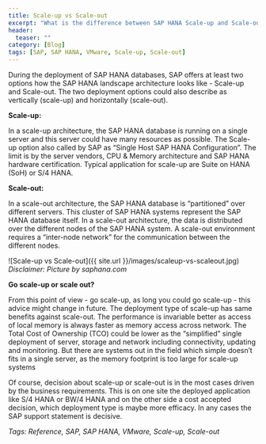 ```yaml
---
title: Scale-up vs Scale-out
excerpt: "What is the difference between SAP HANA Scale-up and Scale-out?"
header:
  teaser: ""
category: [Blog]
tags: [SAP, SAP HANA, VMware, Scale-up, Scale-out]
---
```


During the deployment of SAP HANA databases, SAP offers at least two options how the SAP HANA landscape architecture looks like - Scale-up and Scale-out. The two deployment options could also describe as vertically (scale-up) and horizontally (scale-out).

**Scale-up:**

In a scale-up architecture, the SAP HANA database is running on a single server and this server could have many resources as possible. The Scale-up option also called by SAP as “Single Host SAP HANA Configuration”.
The limit is by the server vendors, CPU & Memory architecture and SAP HANA hardware certification. Typical application for scale-up are Suite on HANA (SoH) or S/4 HANA.

**Scale-out:**

In a scale-out architecture, the SAP HANA database is “partitioned” over different servers. This cluster of SAP HANA systems represent the SAP HANA database itself. In a scale-out architecture, the data is distributed over the different nodes of the SAP HANA system. A scale-out environment requires a “inter-node network” for the communication between the different nodes.

![Scale-up vs Scale-out]({{ site.url }}/images/scaleup-vs-scaleout.jpg)
*Disclaimer: Picture by saphana.com*

**Go scale-up or scale out?**

From this point of view - go scale-up, as long you could go scale-up - this advice might change in future.
The deployment type of scale-up has same benefits against scale-out. The performance is invariable better as access of local memory is always faster as memory access across network. The Total Cost of Ownership (TCO) could be lower as the “simplified” single deployment of server, storage and network including connectivity, updating and monitoring. But there are systems out in the field which simple doesn’t fits in a single server, as the memory footprint is too large for scale-up systems

Of course, decision about scale-up or scale-out is in the most cases driven by the business requirements. This is on one site the deployed application like S/4 HANA or BW/4 HANA and on the other side a cost accepted decision, which deployment type is maybe more efficacy. In any cases the SAP support statement is decisive.

*Tags: Reference, SAP, SAP HANA, VMware, Scale-up, Scale-out*
